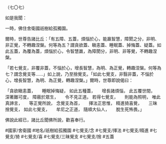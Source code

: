 （七〇七）

如是我聞：

一時，佛住舍衛國祇樹給孤獨園。

爾時，世尊告諸比丘：「有五障、五蓋，煩惱於心，能羸智慧，障閡之分，非明、非正覺，不轉趣涅槃。何等為五？謂貪欲蓋、瞋恚蓋、睡眠蓋、掉悔蓋、疑蓋。如此五蓋，為覆為蓋，煩惱於心，令智慧羸，為障閡分，非明、非等覺，不轉趣涅槃。

「若七覺支，非覆非蓋，不惱於心，增長智慧，為明、為正覺，轉趣涅槃。何等為七？謂念覺支等……」如上說，乃至捨覺支。「如此七覺支，非翳非蓋，不惱於心，增長智慧，為明、為正覺，轉趣涅槃。」爾時，世尊即說偈曰：

「貪欲瞋恚蓋，　　睡眠掉悔疑，
如此五種蓋，　　增長諸煩惱，
此五覆世間，　　深著難可度，
障蔽於眾生，　　令不見正道。
若得七覺支，　　則能為照明，
唯此真諦言，　　等正覺所說，
念覺支為首，　　擇法正思惟，
精進猗喜覺，　　三昧捨覺支，
如此七覺支，　　牟尼之正道，
隨順大仙人，　　脫生死怖畏。」

佛說此經已，諸比丘聞佛所說，歡喜奉行。

#國家/舍衛國
#地名/祇樹給孤獨園
#七覺支/念
#七覺支/擇法
#七覺支/精進
#七覺支/猗
#七覺支/喜
#七覺支/三昧覺支
#七覺支/捨
#五蓋
